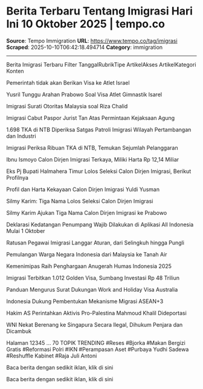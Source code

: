 # Berita Terbaru Tentang Imigrasi Hari Ini 10 Oktober 2025 | tempo.co

**Source**: Tempo Immigration
**URL**: https://www.tempo.co/tag/imigrasi
**Scraped**: 2025-10-10T06:42:18.494714
**Category**: immigration

---

Berita Imigrasi Terbaru
 Filter
TanggalRubrikTipe ArtikelAkses ArtikelKategori Konten

Pemerintah tidak akan Berikan Visa ke Atlet Israel

Yusril Tunggu Arahan Prabowo Soal Visa Atlet Gimnastik Isarel

Imigrasi Surati Otoritas Malaysia soal Riza Chalid

Imigrasi Cabut Paspor Jurist Tan Atas Permintaan Kejaksaan Agung

1.698 TKA di NTB Diperiksa Satgas Patroli Imigrasi Wilayah Pertambangan dan Industri

Imigrasi Periksa Ribuan TKA di NTB, Temukan Sejumlah Pelanggaran

Ibnu Ismoyo Calon Dirjen Imigrasi Terkaya, Miliki Harta Rp 12,14 Miliar

Eks Pj Bupati Halmahera Timur Lolos Seleksi Calon Dirjen Imigrasi, Berikut Profilnya

Profil dan Harta Kekayaan Calon Dirjen Imigrasi Yuldi Yusman

Silmy Karim: Tiga Nama Lolos Seleksi Calon Dirjen Imigrasi

Silmy Karim Ajukan Tiga Nama Calon Dirjen Imigrasi ke Prabowo

Deklarasi Kedatangan Penumpang Wajib Dilakukan di Aplikasi All Indonesia Mulai 1 Oktober

Ratusan Pegawai Imigrasi Langgar Aturan, dari Selingkuh hingga Pungli

Pemulangan Warga Negara Indonesia dari Malaysia ke Tanah Air

Kemenimipas Raih Penghargaan Anugerah Humas Indonesia 2025

Imigrasi Terbitkan 1.012 Golden Visa, Sumbang Investasi Rp 48 Triliun

Panduan Mengurus Surat Dukungan Work and Holiday Visa Australia

Indonesia Dukung Pembentukan Mekanisme Migrasi ASEAN+3

Hakim AS Perintahkan Aktivis Pro-Palestina Mahmoud Khalil Dideportasi

WNI Nekat Berenang ke Singapura Secara Ilegal, Dihukum Penjara dan Dicambuk

Halaman
12345
…
70
TOPIK TRENDING
#Reses
#Bjorka
#Makan Bergizi Gratis
#Reformasi Polri
#IKN
#Perampasan Aset
#Purbaya Yudhi Sadewa
#Reshuffle Kabinet
#Raja Juli Antoni

Baca berita dengan sedikit iklan, klik di sini

Baca berita dengan sedikit iklan, klik di sini
